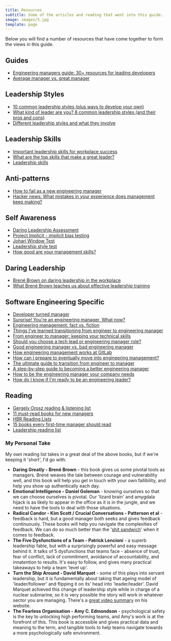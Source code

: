 ```yaml
---
title: Resources
subtitle: Some of the articles and reading that went into this guide.
image: images/5.jpg
template: page
---
```


Below you will find a number of resources that have come together to form the views in this guide.

## Guides

- [Engineering managers guide: 30+ resources for leading developers](https://techbeacon.com/app-dev-testing/engineering-managers-guide-30-resources-leading-developers)
- [Average manager vs. great manager](https://medium.com/the-year-of-the-looking-glass/average-manager-vs-great-manager-cf8a2e30907d#.l2ee53gzt)


## Leadership Styles

- [10 common leadership styles (plus ways to develop your own)](https://www.indeed.com/career-advice/career-development/10-common-leadership-styles)
- [What kind of leader are you? 8 common leadership styles (and their pros and cons)](https://www.themuse.com/advice/common-leadership-styles-with-pros-and-cons)
- [Different leadership styles and what they involve](https://www.deakinco.com/media-centre/news/different-leadership-styles-and-what-they-involve)

## Leadership Skills

- [Important leadership skills for workplace success](https://www.thebalancecareers.com/top-leadership-skills-2063782)
- [What are the top skills that make a great leader?](https://blog.smarp.com/what-are-the-top-leadership-skills-that-make-a-great-leader)
- [Leadership skills](https://www.skillsyouneed.com/leadership-skills.html)

## Anti-patterns

- [How to fail as a new engineering manager](https://blog.usejournal.com/how-to-fail-as-a-new-engineering-manager-30b5fb617a)
- [Hacker news: What mistakes in your experience does management keep making?](https://news.ycombinator.com/item?id=15033156)

## Self Awareness

- [Daring Leadership Assessment](https://daretolead.brenebrown.com/assessment/)
- [Project Implicit - implicit bias testing](https://implicit.harvard.edu/implicit/takeatest.html)
- [Johari Window Test](https://kevan.org/johari)
- [Leadership style test](https://www.psychologytoday.com/us/tests/career/leadership-style-test)
- [How good are your management skills?](https://www.mindtools.com/pages/article/newTMM_28.htm)

## Daring Leadership

- [Brené Brown on daring leadership in the workplace](https://risepeople.com/blog/daring-leadership-in-the-workplace/)
- [What Brené Brown teaches us about effective leadership training](https://unboxedtechnology.com/effective-leadership-training/)

## Software Engineering Specific

- [Developer turned manager](https://stackoverflow.blog/2015/08/07/developer-turned-manager/)
- [Surprise! You're an engineering manager.  What now?](https://medium.com/cylinder-blog/surprise-youre-an-engineering-manager-what-now-4c8bf2f79be3)
- [Engineering management: fact vs. fiction](https://medium.com/inside-plato/plato-event-2-part-2-6-what-you-should-not-do-as-an-engineering-manager-f30f9dece6f5)
- [Things I've learned transitioning from engineer to engineering manager](https://blog.pragmaticengineer.com/things-ive-learned-transitioning-from-engineer-to-engineering-manager/)
- [From engineer to manager: keeping your technical skills](https://hackernoon.com/from-engineer-to-manager-keeping-your-technical-skills-40579cc8ea00)
- [Should you choose a tech lead or engineering manager role?](https://medium.com/inside-plato/plato-event-3-part-1-5-tech-lead-and-engineering-manager-which-way-to-choose-69987fbdfb83)
- [Good engineering manager vs. bad engineering manager](https://medium.com/@rabashani/good-engineering-manager-vs-bad-engineering-manager-becbfd27d3d7)
- [How engineering management works at GitLab](https://about.gitlab.com/handbook/engineering/management/)
- [How can I prepare to eventually move into engineering management?](https://blog.pragmaticengineer.com/how-to-to-become-an-engineering-manager/)
- [The ultimate guide to transition from engineer to manager](https://codingsans.com/blog/transition-engineer-manager)
- [A step-by-step guide to becoming a better engineering manager](https://thenextweb.com/growth-quarters/2020/06/05/a-step-by-step-guide-to-becoming-a-better-engineering-manager/)
- [How to be the engineering manager your company needs](https://www.codementor.io/blog/how-to-be-the-engineering-manager-your-company-needs-1yahjbf97x)
- [How do I know if I'm ready to be an engineering leader?](https://levelup.gitconnected.com/how-do-i-know-if-im-ready-to-be-an-engineering-leader-21bc93a3fb0e)

## Reading

- [Gergely Orosz reading & listening list](https://blog.pragmaticengineer.com/my-reading-list/)
- [11 must-read books for new managers](https://knowyourteam.com/blog/2018/10/31/11-must-read-books-for-new-managers/)
- [HBR Reading Lists](https://hbr.org/reading-lists)
- [15 books every first-time manager should read](https://www.inc.com/jessica-stillman/15-books-every-new-first-time-manager-should-read.html)
- [Leadership reading list](https://www.range.co/blog/leadership-reading-list)

### My Personal Take
My own reading list takes in a great deal of the above books, but if we're keeping it 'short', I'd go with:
- **Daring Greatly - Brené Brown** - this book gives us some pivotal tools as managers.  Brené weaves the tale between courage and vulnerability well, and this book will help you get in touch with your own fallibility, and help you show up authentically each day.
- **Emotional Intelligence - Daniel Goleman** - knowing ourselves so that we can choose ourselves is pivotal.  Our 'lizard brain' and amygdala hijack is as likely to appear in the office as it is in the jungle, and we need to have the tools to deal with those situations.
- **Radical Candor - Kim Scott / Crucial Conversations - Patterson et al** - feedback is hard, but a good manager both seeks and gives feedback continuously.  These books will help you navigate the complexities of feedback.  We can do so much better than the '[shit sandwich](http://blog.idonethis.com/sandwich-feedback-performance-management/)' when it comes to feedback.
- **The Five Dysfunctions of a Team - Patrick Lencioni** - a superb leadership fable, but with a surprisingly powerful and easy message behind it.  It talks of 5 dysfunctions that teams face - absence of trust, fear of conflict, lack of commitment, avoidance of accountability, and innatention to results.  It's easy to follow, and gives many practical takeaways to help a team 'level up'.
- **Turn the Ship Around - David Marquet** - some of this plays into servant leadership, but it is fundamentally about taking that ageing model of 'leader/follower' and flipping it on its' head into 'leader/leader'.  David Marquet achieved this change of leadership style while in charge of a nuclear submarine, so it is very possible the story will work in whatever sector you are managing.  There's a [great video summary](https://www.davidmarquet.com/turn-the-ship-around-a-true-story-of-turning-followers-into-leaders-by-david-marquet/) on his website.
- **The Fearless Organisation - Amy C. Edmondson** - psychological safety is the key to unlocking high performing teams, and Amy's work is at the forefront of this.  This book is accessible and gives practical data and meaning to the term, and tangible tools to help teams navigate towards a more psychologically safe environment.
